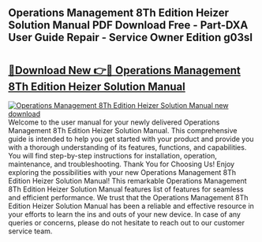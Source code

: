 ## Operations Management 8Th Edition Heizer Solution Manual PDF Download Free - Part-DXA User Guide Repair - Service Owner Edition g03sI

# <h2><a href="http://bc65171.oget.top/?id=Operations+Management+8Th+Edition+Heizer+Solution+Manual">🔗Download New 👉🔴 Operations Management 8Th Edition Heizer Solution Manual</a></h2>

[![Operations Management 8Th Edition Heizer Solution Manual new download](https://i.imgur.com/5g1atiW.png)](http://bc65171.oget.top/?id=Operations+Management+8Th+Edition+Heizer+Solution+Manual)
Welcome to the user manual for your newly delivered Operations Management 8Th Edition Heizer Solution Manual. This comprehensive guide is intended to help you get started with your product and provide you with a thorough understanding of its features, functions, and capabilities. You will find step-by-step instructions for installation, operation, maintenance, and troubleshooting. Thank You for Choosing Us! Enjoy exploring the possibilities with your new Operations Management 8Th Edition Heizer Solution Manual! This remarkable Operations Management 8Th Edition Heizer Solution Manual features list of features for seamless and efficient performance. We trust that the Operations Management 8Th Edition Heizer Solution Manual has been a reliable and effective resource in your efforts to learn the ins and outs of your new device. In case of any queries or concerns, please do not hesitate to reach out to our customer service team.
